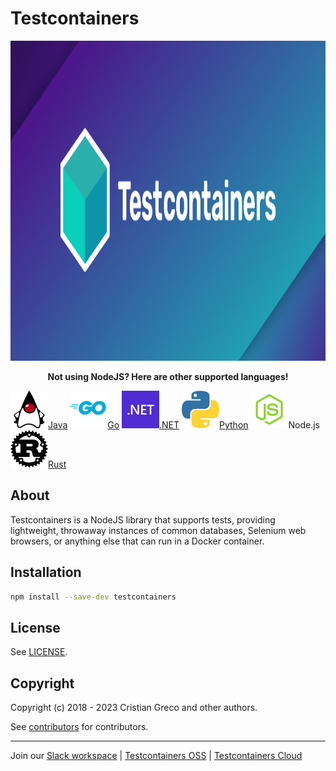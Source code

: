 # Testcontainers

<!-- allow aspect ratio computation to reduce layout shift. CSS enforces max-width: 100% -->
<img src="site/logo.png" alt="Testcontainers logo" width="1024" height="512"/>

<p style="text-align: center"><strong>Not using NodeJS? Here are other supported languages!</strong></p>
<div class="card-grid">
    <a href="https://testcontainers.org/" class="card-grid-item"><img src="site/language-logos/java.svg"/>Java</a>
    <a href="https://golang.testcontainers.org/" class="card-grid-item"><img src="site/language-logos/go.svg"/>Go</a>
    <a href="https://dotnet.testcontainers.org/" class="card-grid-item"><img src="site/language-logos/dotnet.svg"/>.NET</a>
    <a href="https://testcontainers-python.readthedocs.io/en/latest/" class="card-grid-item"><img src="site/language-logos/python.svg"/>Python</a>
    <a class="card-grid-item"><img src="site/language-logos/nodejs.svg"/>Node.js</a>
    <a href="https://docs.rs/testcontainers/latest/testcontainers/" class="card-grid-item"><img src="site/language-logos/rust.svg"/>Rust</a>
</div>

## About

Testcontainers is a NodeJS library that supports tests, providing lightweight, throwaway instances of common databases, Selenium web browsers, or anything else that can run in a Docker container.

## Installation

```bash
npm install --save-dev testcontainers
```

## License

See [LICENSE](https://raw.githubusercontent.com/testcontainers/testcontainers-node/master/LICENSE).

## Copyright

Copyright (c) 2018 - 2023 Cristian Greco and other authors.

See [contributors](https://github.com/testcontainers/testcontainers-node/graphs/contributors/) for contributors.

---

Join our [Slack workspace](https://slack.testcontainers.org/) | [Testcontainers OSS](https://www.testcontainers.org/) | [Testcontainers Cloud](https://www.testcontainers.cloud/)